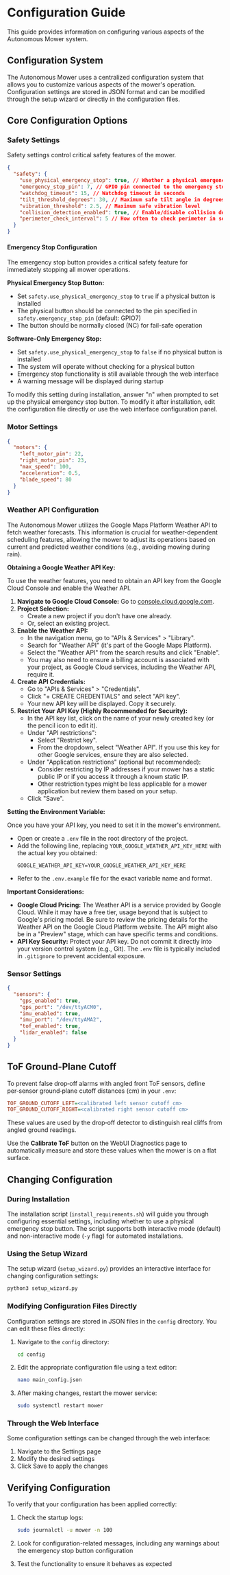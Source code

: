 # Configuration Guide

This guide provides information on configuring various aspects of the Autonomous Mower system.

## Configuration System

The Autonomous Mower uses a centralized configuration system that allows you to customize various aspects of the mower's operation. Configuration settings are stored in JSON format and can be modified through the setup wizard or directly in the configuration files.

## Core Configuration Options

### Safety Settings

Safety settings control critical safety features of the mower.

```json
{
  "safety": {
    "use_physical_emergency_stop": true, // Whether a physical emergency stop button is installed
    "emergency_stop_pin": 7, // GPIO pin connected to the emergency stop button
    "watchdog_timeout": 15, // Watchdog timeout in seconds
    "tilt_threshold_degrees": 30, // Maximum safe tilt angle in degrees
    "vibration_threshold": 2.5, // Maximum safe vibration level
    "collision_detection_enabled": true, // Enable/disable collision detection
    "perimeter_check_interval": 5 // How often to check perimeter in seconds
  }
}
```

#### Emergency Stop Configuration

The emergency stop button provides a critical safety feature for immediately stopping all mower operations.

**Physical Emergency Stop Button:**

- Set `safety.use_physical_emergency_stop` to `true` if a physical button is installed
- The physical button should be connected to the pin specified in `safety.emergency_stop_pin` (default: GPIO7)
- The button should be normally closed (NC) for fail-safe operation

**Software-Only Emergency Stop:**

- Set `safety.use_physical_emergency_stop` to `false` if no physical button is installed
- The system will operate without checking for a physical button
- Emergency stop functionality is still available through the web interface
- A warning message will be displayed during startup

To modify this setting during installation, answer "n" when prompted to set up the physical emergency stop button. To modify it after installation, edit the configuration file directly or use the web interface configuration panel.

### Motor Settings

```json
{
  "motors": {
    "left_motor_pin": 22,
    "right_motor_pin": 23,
    "max_speed": 100,
    "acceleration": 0.5,
    "blade_speed": 80
  }
}
```

### Weather API Configuration

The Autonomous Mower utilizes the Google Maps Platform Weather API to fetch weather forecasts. This information is crucial for weather-dependent scheduling features, allowing the mower to adjust its operations based on current and predicted weather conditions (e.g., avoiding mowing during rain).

**Obtaining a Google Weather API Key:**

To use the weather features, you need to obtain an API key from the Google Cloud Console and enable the Weather API.

1.  **Navigate to Google Cloud Console:** Go to [console.cloud.google.com](https://console.cloud.google.com).
2.  **Project Selection:**
    - Create a new project if you don't have one already.
    - Or, select an existing project.
3.  **Enable the Weather API:**
    - In the navigation menu, go to "APIs & Services" > "Library".
    - Search for "Weather API" (it's part of the Google Maps Platform).
    - Select the "Weather API" from the search results and click "Enable".
    - You may also need to ensure a billing account is associated with your project, as Google Cloud services, including the Weather API, require it.
4.  **Create API Credentials:**
    - Go to "APIs & Services" > "Credentials".
    - Click "+ CREATE CREDENTIALS" and select "API key".
    - Your new API key will be displayed. Copy it securely.
5.  **Restrict Your API Key (Highly Recommended for Security):**
    - In the API key list, click on the name of your newly created key (or the pencil icon to edit it).
    - Under "API restrictions":
      - Select "Restrict key".
      - From the dropdown, select "Weather API". If you use this key for other Google services, ensure they are also selected.
    - Under "Application restrictions" (optional but recommended):
      - Consider restricting by IP addresses if your mower has a static public IP or if you access it through a known static IP.
      - Other restriction types might be less applicable for a mower application but review them based on your setup.
    - Click "Save".

**Setting the Environment Variable:**

Once you have your API key, you need to set it in the mower's environment.

- Open or create a `.env` file in the root directory of the project.
- Add the following line, replacing `YOUR_GOOGLE_WEATHER_API_KEY_HERE` with the actual key you obtained:
  ```
  GOOGLE_WEATHER_API_KEY=YOUR_GOOGLE_WEATHER_API_KEY_HERE
  ```
- Refer to the `.env.example` file for the exact variable name and format.

**Important Considerations:**

- **Google Cloud Pricing:** The Weather API is a service provided by Google Cloud. While it may have a free tier, usage beyond that is subject to Google's pricing model. Be sure to review the pricing details for the Weather API on the Google Cloud Platform website. The API might also be in a "Preview" stage, which can have specific terms and conditions.
- **API Key Security:** Protect your API key. Do not commit it directly into your version control system (e.g., Git). The `.env` file is typically included in `.gitignore` to prevent accidental exposure.

### Sensor Settings

```json
{
  "sensors": {
    "gps_enabled": true,
    "gps_port": "/dev/ttyACM0",
    "imu_enabled": true,
    "imu_port": "/dev/ttyAMA2",
    "tof_enabled": true,
    "lidar_enabled": false
  }
}
```

## ToF Ground‑Plane Cutoff

To prevent false drop‑off alarms with angled front ToF sensors, define per‑sensor ground‑plane cutoff distances (cm) in your `.env`:

```ini
TOF_GROUND_CUTOFF_LEFT=<calibrated left sensor cutoff cm>
TOF_GROUND_CUTOFF_RIGHT=<calibrated right sensor cutoff cm>
```

These values are used by the drop‑off detector to distinguish real cliffs from angled ground readings.

Use the **Calibrate ToF** button on the WebUI Diagnostics page to automatically measure and store these values when the mower is on a flat surface.

## Changing Configuration

### During Installation

The installation script (`install_requirements.sh`) will guide you through configuring essential settings, including whether to use a physical emergency stop button. The script supports both interactive mode (default) and non-interactive mode (`-y` flag) for automated installations.

### Using the Setup Wizard

The setup wizard (`setup_wizard.py`) provides an interactive interface for changing configuration settings:

```bash
python3 setup_wizard.py
```

### Modifying Configuration Files Directly

Configuration settings are stored in JSON files in the `config` directory. You can edit these files directly:

1. Navigate to the `config` directory:

   ```bash
   cd config
   ```

2. Edit the appropriate configuration file using a text editor:

   ```bash
   nano main_config.json
   ```

3. After making changes, restart the mower service:
   ```bash
   sudo systemctl restart mower
   ```

### Through the Web Interface

Some configuration settings can be changed through the web interface:

1. Navigate to the Settings page
2. Modify the desired settings
3. Click Save to apply the changes

## Verifying Configuration

To verify that your configuration has been applied correctly:

1. Check the startup logs:

   ```bash
   sudo journalctl -u mower -n 100
   ```

2. Look for configuration-related messages, including any warnings about the emergency stop button configuration

3. Test the functionality to ensure it behaves as expected
